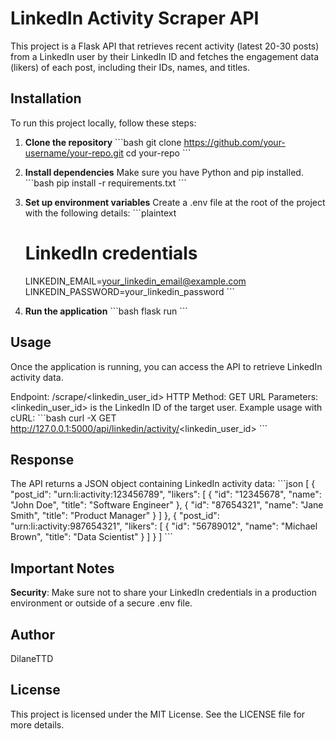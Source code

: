 # LinkedIn Activity Scraper API

This project is a Flask API that retrieves recent activity (latest 20-30 posts) from a LinkedIn user by their LinkedIn ID and fetches the engagement data (likers) of each post, including their IDs, names, and titles.

## Installation

To run this project locally, follow these steps:

1. **Clone the repository**
   \```bash
   git clone https://github.com/your-username/your-repo.git
   cd your-repo
   \```

2. **Install dependencies**
   Make sure you have Python and pip installed.
   \```bash
   pip install -r requirements.txt
   \```

3. **Set up environment variables**
   Create a .env file at the root of the project with the following details:
   \```plaintext

   # LinkedIn credentials

   LINKEDIN_EMAIL=your_linkedin_email@example.com
   LINKEDIN_PASSWORD=your_linkedin_password
   \```

4. **Run the application**
   \```bash
   flask run
   \```

## Usage

Once the application is running, you can access the API to retrieve LinkedIn activity data.

Endpoint: /scrape/<linkedin_user_id>
HTTP Method: GET
URL Parameters: <linkedin_user_id> is the LinkedIn ID of the target user.
Example usage with cURL:
\```bash
curl -X GET http://127.0.0.1:5000/api/linkedin/activity/<linkedin_user_id>
\```

## Response

The API returns a JSON object containing LinkedIn activity data:
\```json
[
{
"post_id": "urn:li:activity:123456789",
"likers": [
{
"id": "12345678",
"name": "John Doe",
"title": "Software Engineer"
},
{
"id": "87654321",
"name": "Jane Smith",
"title": "Product Manager"
}
]
},
{
"post_id": "urn:li:activity:987654321",
"likers": [
{
"id": "56789012",
"name": "Michael Brown",
"title": "Data Scientist"
}
]
}
]
\```

## Important Notes

**Security**: Make sure not to share your LinkedIn credentials in a production environment or outside of a secure .env file.

## Author

DilaneTTD

## License

This project is licensed under the MIT License. See the LICENSE file for more details.
